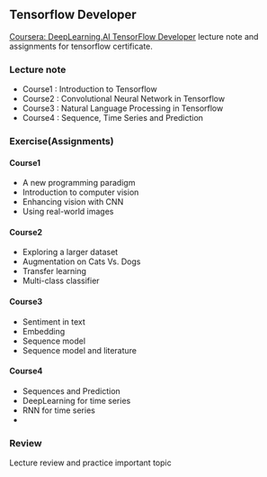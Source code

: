 ## Tensorflow Developer
[Coursera: DeepLearning.AI TensorFlow Developer](https://www.coursera.org/programs/0c2f704a-f1dd-4209-adb5-95c66d72ea0f?collectionId=&currentTab=MY_COURSES&productId=5ghJ5U8zEemp3woY6REV3A&productType=s12n&showMiniModal=true) lecture note and assignments for tensorflow certificate.

### Lecture note
* Course1 : Introduction to Tensorflow
* Course2 : Convolutional Neural Network in Tensorflow
* Course3 : Natural Language Processing in Tensorflow
* Course4 : Sequence, Time Series and Prediction

### Exercise(Assignments)
#### Course1
* A new programming paradigm
* Introduction to computer vision
* Enhancing vision with CNN
* Using real-world images
#### Course2
* Exploring a larger dataset
* Augmentation on Cats Vs. Dogs
* Transfer learning
* Multi-class classifier
#### Course3
* Sentiment in text
* Embedding
* Sequence model
* Sequence model and literature
#### Course4
* Sequences and Prediction
* DeepLearning for time series
* RNN for time series
* 

### Review
Lecture review and practice important topic